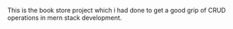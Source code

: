 This is the book store project which i had done to get a good grip of CRUD operations in mern stack development.